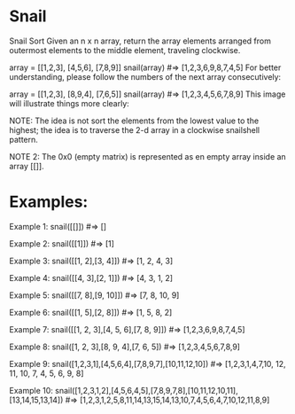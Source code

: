 # Snail

Snail Sort
Given an n x n array, return the array elements arranged from outermost elements to the middle element, traveling clockwise.

array = [[1,2,3],
         [4,5,6],
         [7,8,9]]
snail(array) #=> [1,2,3,6,9,8,7,4,5]
For better understanding, please follow the numbers of the next array consecutively:

array = [[1,2,3],
         [8,9,4],
         [7,6,5]]
snail(array) #=> [1,2,3,4,5,6,7,8,9]
This image will illustrate things more clearly:

NOTE: The idea is not sort the elements from the lowest value to the highest; the idea is to traverse the 2-d array in a clockwise snailshell pattern.

NOTE 2: The 0x0 (empty matrix) is represented as en empty array inside an array [[]].

# Examples:

Example 1:
snail([[]]) #=> []

Example 2:
snail([[1]]) #=> [1]

Example 3:
snail([[1, 2],[3, 4]]) #=> [1, 2, 4, 3]

Example 4:
snail([[4, 3],[2, 1]]) #=> [4, 3, 1, 2]

Example 5:
snail([[7, 8],[9, 10]]) #=> [7, 8, 10, 9]

Example 6:
snail([[1, 5],[2, 8]]) #=> [1, 5, 8, 2]

Example 7:
snail([[1, 2, 3],[4, 5, 6],[7, 8, 9]]) #=> [1,2,3,6,9,8,7,4,5]

Example 8:
snail([1, 2, 3],[8, 9, 4],[7, 6, 5]) #=> [1,2,3,4,5,6,7,8,9]

Example 9:
snail([1,2,3,1],[4,5,6,4],[7,8,9,7],[10,11,12,10]) #=> [1,2,3,1,4,7,10, 12, 11, 10, 7, 4, 5, 6, 9, 8]

Example 10:
snail([1,2,3,1,2],[4,5,6,4,5],[7,8,9,7,8],[10,11,12,10,11],[13,14,15,13,14]) #=> [1,2,3,1,2,5,8,11,14,13,15,14,13,10,7,4,5,6,4,7,10,12,11,8,9]

